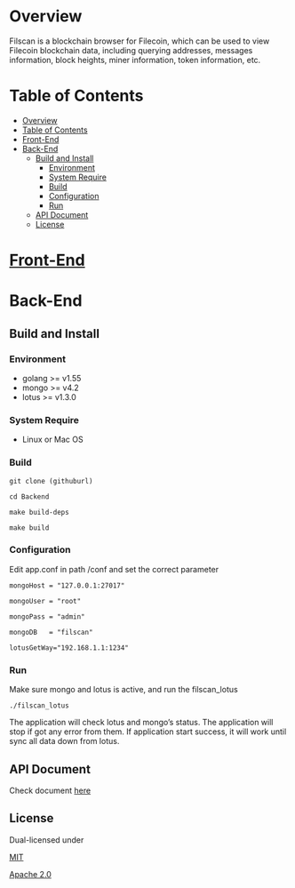 # Overview

Filscan is a blockchain browser for Filecoin, which can be used to view Filecoin blockchain data, including querying addresses, messages information, block heights, miner information, token information, etc.

# Table of Contents
- [Overview](#overview)
- [Table of Contents](#table-of-contents)
- [Front-End](#front-end)
- [Back-End](#back-end)
  - [Build and Install](#build-and-install)
    - [Environment](#environment)
    - [System Require](#system-require)
    - [Build](#build)
    - [Configuration](#configuration)
    - [Run](#run)
  - [API Document](#api-document)
  - [License](#license)

# [Front-End](https://github.com/ipfs-force-community/filscan-frontend)


# Back-End

## Build and Install

### Environment

- golang >= v1.55
- mongo >= v4.2
- lotus >= v1.3.0

### System Require

- Linux or Mac OS

### Build
```
git clone (githuburl)

cd Backend

make build-deps

make build
```
### Configuration

Edit app.conf in path /conf and set the correct parameter
```
mongoHost = "127.0.0.1:27017"

mongoUser = "root"

mongoPass = "admin"

mongoDB   = "filscan"

lotusGetWay="192.168.1.1:1234"
```
### Run

Make sure mongo and lotus is active, and run the filscan_lotus
```
./filscan_lotus
```
The application will check lotus and mongo’s status. The application will stop if got any error from them. If application start success, it will work until sync all data down from lotus. 

## API Document

Check document [here](Filscan_Interface_v1.0.md)


## License
Dual-licensed under 

[MIT](https://github.com/filecoin-project/lotus/blob/master/LICENSE-MIT) 

[Apache 2.0](https://github.com/filecoin-project/lotus/blob/master/LICENSE-APACHE)